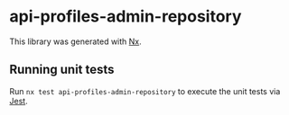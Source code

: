 # api-profiles-admin-repository

This library was generated with [Nx](https://nx.dev).

## Running unit tests

Run `nx test api-profiles-admin-repository` to execute the unit tests via [Jest](https://jestjs.io).
